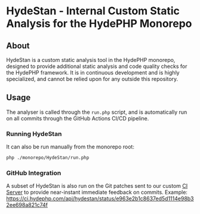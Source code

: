 # HydeStan - Internal Custom Static Analysis for the HydePHP Monorepo

## About

HydeStan is a custom static analysis tool in the HydePHP monorepo, designed to provide additional static analysis and code quality checks for the HydePHP framework.
It is in continuous development and is highly specialized, and cannot be relied upon for any outside this repository.

## Usage

The analyser is called through the `run.php` script, and is automatically run on all commits through the GitHub Actions CI/CD pipeline.

### Running HydeStan

It can also be run manually from the monorepo root:

```bash
php ./monorepo/HydeStan/run.php
```

### GitHub Integration

A subset of HydeStan is also run on the Git patches sent to our custom [CI Server](https://ci.hydephp.com) to provide near-instant immediate feedback on commits.
Example: https://ci.hydephp.com/api/hydestan/status/e963e2b1c8637ed5d1114e98b32ee698a821c74f
